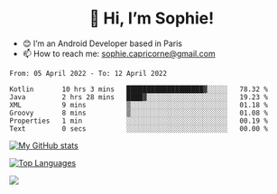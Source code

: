 <h1 align="center"> 👋 Hi, I’m Sophie! </h1>  

- 😊 I’m an Android Developer based in Paris
- 📫 How to reach me: sophie.capricorne@gmail.com


<!--START_SECTION:waka-->

```text
From: 05 April 2022 - To: 12 April 2022

Kotlin       10 hrs 3 mins   ███████████████████▓░░░░░   78.32 %
Java         2 hrs 28 mins   ████▓░░░░░░░░░░░░░░░░░░░░   19.23 %
XML          9 mins          ▒░░░░░░░░░░░░░░░░░░░░░░░░   01.18 %
Groovy       8 mins          ▒░░░░░░░░░░░░░░░░░░░░░░░░   01.08 %
Properties   1 min           ░░░░░░░░░░░░░░░░░░░░░░░░░   00.19 %
Text         0 secs          ░░░░░░░░░░░░░░░░░░░░░░░░░   00.00 %
```

<!--END_SECTION:waka-->

[![My GitHub stats](https://github-readme-stats.vercel.app/api?username=sophicapri&show_icons=true&theme=buefy)](https://github.com/anuraghazra/github-readme-stats)

[![Top Languages](https://github-readme-stats.vercel.app/api/top-langs/?username=sophicapri&langs_count=2&layout=compact)](https://github.com/anuraghazra/github-readme-stats)

![](https://github-readme-streak-stats.herokuapp.com/?user=sophicapri)
